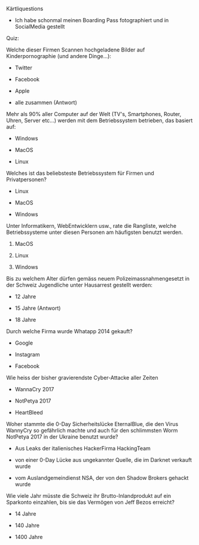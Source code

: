 Kärtliquestions

- Ich habe schonmal meinen Boarding Pass fotographiert und in SocialMedia gestellt

Quiz:

Welche dieser Firmen Scannen hochgeladene Bilder auf Kinderpornographie (und andere Dinge...):

- Twitter

- Facebook

- Apple

- alle zusammen (Antwort)

Mehr als 90% aller Computer auf der Welt (TV's, Smartphones, Router, Uhren, Server etc...) werden mit dem Betriebssystem betrieben, das basiert auf:

- Windows

- MacOS

- Linux

Welches ist das beliebsteste Betriebssystem für Firmen und Privatpersonen?

- Linux

- MacOS

- Windows

Unter Informatikern, WebEntwicklern usw., rate die Rangliste, welche Betriebssysteme unter diesen Personen am häufigsten benutzt werden.

1. MacOS

2. Linux

3. Windows

Bis zu welchem Alter dürfen gemäss neuem Polizeimassnahmengesetzt in der Schweiz Jugendliche unter Hausarrest gestellt werden:

- 12 Jahre

- 15 Jahre (Antwort)

- 18 Jahre

Durch welche Firma wurde Whatapp 2014 gekauft?

- Google

- Instagram

- Facebook

Wie heiss der bisher gravierendste Cyber-Attacke aller Zeiten

- WannaCry 2017

- NotPetya 2017

- HeartBleed

Woher stammte die 0-Day Sicherheitslücke EternalBlue, die den Virus WannyCry so gefährlich machte und auch für den schlimmsten Worm NotPetya 2017 in der Ukraine benutzt wurde?

- Aus Leaks der italienisches HackerFirma HackingTeam

- von einer 0-Day Lücke aus ungekannter Quelle, die im Darknet verkauft wurde

- vom Auslandgemeindienst NSA, der von den Shadow Brokers gehackt wurde

Wie viele Jahr müsste die Schweiz ihr Brutto-Inlandprodukt auf ein Sparkonto einzahlen, bis sie das Vermögen von Jeff Bezos erreicht?

- 14 Jahre

- 140 Jahre

- 1400 Jahre
